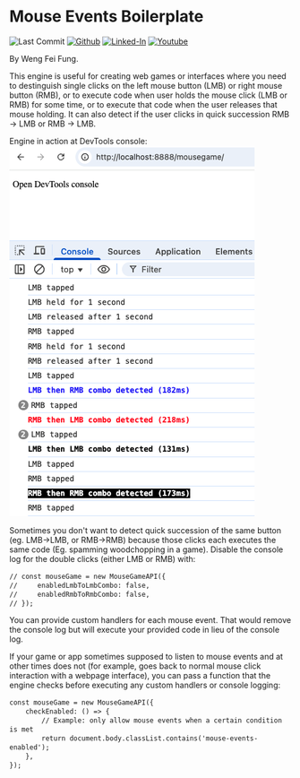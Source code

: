 # Mouse Events Boilerplate

![Last Commit](https://img.shields.io/github/last-commit/Siphon880gh/markdown-to-html-wrapper/main)
<a target="_blank" href="https://github.com/Siphon880gh" rel="nofollow"><img src="https://img.shields.io/badge/GitHub--blue?style=social&logo=GitHub" alt="Github" data-canonical-src="https://img.shields.io/badge/GitHub--blue?style=social&logo=GitHub" style="max-width:8.5ch;"></a>
<a target="_blank" href="https://www.linkedin.com/in/weng-fung/" rel="nofollow"><img src="https://img.shields.io/badge/LinkedIn-blue?style=flat&logo=linkedin&labelColor=blue" alt="Linked-In" data-canonical-src="https://img.shields.io/badge/LinkedIn-blue?style=flat&amp;logo=linkedin&amp;labelColor=blue" style="max-width:10ch;"></a>
<a target="_blank" href="https://www.youtube.com/@WayneTeachesCode/" rel="nofollow"><img src="https://img.shields.io/badge/Youtube-red?style=flat&logo=youtube&labelColor=red" alt="Youtube" data-canonical-src="https://img.shields.io/badge/Youtube-red?style=flat&amp;logo=youtube&amp;labelColor=red" style="max-width:10ch;"></a>

By Weng Fei Fung. 

This engine is useful for creating web games or interfaces where you need to destinguish single clicks on the left mouse button (LMB) or right mouse button (RMB), or to execute code when user holds the mouse click (LMB or RMB) for some time, or to execute that code when the user releases that mouse holding. It can also detect if the user clicks in quick succession RMB -> LMB or RMB -> LMB. 

Engine in action at DevTools console:
![](Readme/engine-example.png)

Sometimes you don't want to detect quick succession of the same button (eg. LMB->LMB, or RMB->RMB) because those clicks each executes the same code (Eg. spamming woodchopping in a game). Disable the console log for the double clicks (either LMB or RMB) with:
```
// const mouseGame = new MouseGameAPI({
//     enabledLmbToLmbCombo: false,
//     enabledRmbToRmbCombo: false,
// });
```

You can provide custom handlers for each mouse event. That would remove the console log but will execute your provided code in lieu of the console log.

If your game or app sometimes supposed to listen to mouse events and at other times does not (for example, goes back to normal mouse click interaction with a webpage interface), you can pass a function that the engine checks before executing any custom handlers or console logging:
```
const mouseGame = new MouseGameAPI({
    checkEnabled: () => {
        // Example: only allow mouse events when a certain condition is met
        return document.body.classList.contains('mouse-events-enabled');
    },
});
```